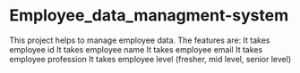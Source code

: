# Employee_data_managment-system
This project helps to manage employee data.
The features are:
It takes employee id 
It takes employee name 
It takes employee email 
It takes employee profession 
It takes employee level (fresher, mid level, senior level) 